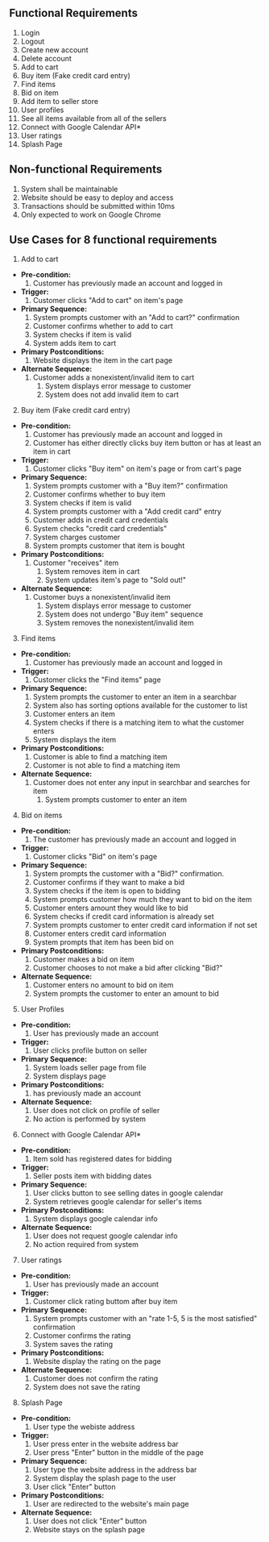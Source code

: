 ## Functional Requirements
1. Login
2. Logout
3. Create new account
4. Delete account
5. Add to cart
6. Buy item (Fake credit card entry)
7. Find items
8. Bid on item
9. Add item to seller store
10. User profiles
11. See all items available from all of the sellers
12. Connect with Google Calendar API*
13. User ratings
14. Splash Page

## Non-functional Requirements
1. System shall be maintainable
2. Website should be easy to deploy and access
3. Transactions should be submitted within 10ms
4. Only expected to work on Google Chrome

## Use Cases for 8 functional requirements
1. Add to cart
- **Pre-condition:** 
  1. Customer has previously made an account and logged in
- **Trigger:** 
  1. Customer clicks "Add to cart" on item's page
- **Primary Sequence:**
  1. System prompts customer with an "Add to cart?" confirmation
  2. Customer confirms whether to add to cart
  3. System checks if item is valid
  4. System adds item to cart
- **Primary Postconditions:**
  1. Website displays the item in the cart page
- **Alternate Sequence:** 
    1. Customer adds a nonexistent/invalid item to cart
        1. System displays error message to customer
        2. System does not add invalid item to cart

2. Buy item (Fake credit card entry)
- **Pre-condition:**
  1. Customer has previously made an account and logged in
  2. Customer has either directly clicks buy item button or has at least an item in cart
- **Trigger:** 
  1. Customer clicks "Buy item" on item's page or from cart's page
- **Primary Sequence:**
  1. System prompts customer with a "Buy item?" confirmation
  2. Customer confirms whether to buy item
  3. System checks if item is valid
  4. System prompts customer with a "Add credit card" entry
  5. Customer adds in credit card credentials
  6. System checks "credit card credentials"
  7. System charges customer
  8. System prompts customer that item is bought
- **Primary Postconditions:** 
    1. Customer "receives" item
        1. System removes item in cart
        2. System updates item's page to "Sold out!"
- **Alternate Sequence:** 
    1. Customer buys a nonexistent/invalid item
        1. System displays error message to customer
        2. System does not undergo "Buy item" sequence
        3. System removes the nonexistent/invalid item

3. Find items
- **Pre-condition:**
  1. Customer has previously made an account and logged in
- **Trigger:** 
  1. Customer clicks the "Find items" page
- **Primary Sequence:**
  1. System prompts the customer to enter an item in a searchbar
  2. System also has sorting options available for the customer to list
  3. Customer enters an item
  4. System checks if there is a matching item to what the customer enters
  5. System displays the item
- **Primary Postconditions:** 
  1. Customer is able to find a matching item
  2. Customer is not able to find a matching item
- **Alternate Sequence:** 
  1. Customer does not enter any input in searchbar and searches for item
        1. System prompts customer to enter an item

4. Bid on items
- **Pre-condition:**
  1. The customer has previously made an account and logged in
- **Trigger:** 
  1. Customer clicks "Bid" on item's page
- **Primary Sequence:**
  1. System prompts the customer with a "Bid?" confirmation.
  2. Customer confirms if they want to make a bid
  3. System checks if the item is open to bidding
  4. System prompts customer how much they want to bid on the item
  5. Customer enters amount they would like to bid
  6. System checks if credit card information is already set
  7. System prompts customer to enter credit card information if not set
  8. Customer enters credit card information
  9. System prompts that item has been bid on 
- **Primary Postconditions:** 
  1. Customer makes a bid on item
  2. Customer chooses to not make a bid after clicking "Bid?"
- **Alternate Sequence:** 
  1. Customer enters no amount to bid on item
	1. System prompts the customer to enter an amount to bid 

5. User Profiles
- **Pre-condition:**
	1. User has previously made an account
- **Trigger:**
	1. User clicks profile button on seller
- **Primary Sequence:**
	1. System loads seller page from file
	2. System displays page
- **Primary Postconditions:**
	1. has previously made an account
- **Alternate Sequence:**
	1. User does not click on profile of seller
	2. No action is performed by system

6. Connect with Google Calendar API*
- **Pre-condition:**
	1. Item sold has registered dates for bidding
- **Trigger:** 
	1. Seller posts item with bidding dates
- **Primary Sequence:**
	1. User clicks button to see selling dates in google calendar
	2. System retrieves google calendar for seller's items
- **Primary Postconditions:**
	1. System displays google calendar info
- **Alternate Sequence:** 
	1. User does not request google calendar info
	2. No action required from system

7. User ratings
- **Pre-condition:**
    1. User has previously made an account
- **Trigger:**
    1. Customer click rating buttom after buy item
- **Primary Sequence:**
    1. System prompts customer with an "rate 1-5, 5 is the most satisfied" confirmation
    2. Customer confirms the rating
    3. System saves the rating
- **Primary Postconditions:**
    1. Website display the rating on the page
- **Alternate Sequence:**
    1. Customer does not confirm the rating
    2. System does not save the rating

8. Splash Page
- **Pre-condition:**
    1. User type the webiste address
- **Trigger:**
    1. User press enter in the website address bar
    2. User press "Enter" button in the middle of the page
- **Primary Sequence:**
    1. User type the website address in the address bar
    2. System display the splash page to the user
    3. User click "Enter" button
- **Primary Postconditions:**
    1. User are redirected to the website's main page
- **Alternate Sequence:**
    1. User does not click "Enter" button
    2. Website stays on the splash page

